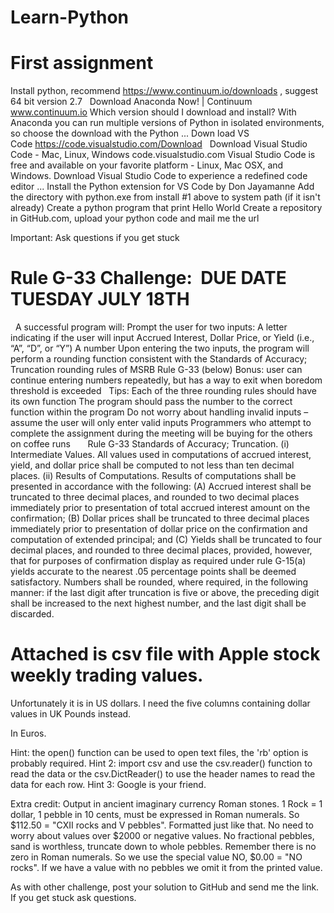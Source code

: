 # Learn-Python

# First assignment
Install python, recommend https://www.continuum.io/downloads , suggest 64 bit version 2.7 
 
Download Anaconda Now! | Continuum
www.continuum.io
Which version should I download and install? With Anaconda you can run multiple versions of Python in isolated environments, so choose the download with the Python ...
Down load VS Code https://code.visualstudio.com/Download 
 
Download Visual Studio Code - Mac, Linux, Windows
code.visualstudio.com
Visual Studio Code is free and available on your favorite platform - Linux, Mac OSX, and Windows. Download Visual Studio Code to experience a redefined code editor ...
Install the Python extension for VS Code by Don Jayamanne
Add the directory with python.exe from install #1 above to system path (if it isn't already)
Create a python program that print Hello World
Create a repository in GitHub.com, upload your python code and mail me the url

Important: Ask questions if you get stuck


# Rule G-33 Challenge:  DUE DATE TUESDAY JULY 18TH
 
A successful program will:
Prompt the user for two inputs: 
A letter indicating if the user will input Accrued Interest, Dollar Price, or Yield (i.e., “A”, “D”, or “Y”)
A number
Upon entering the two inputs, the program will perform a rounding function consistent with the Standards of Accuracy; Truncation rounding rules of MSRB Rule G-33 (below)
Bonus: user can continue entering numbers repeatedly, but has a way to exit when boredom threshold is exceeded
 
Tips:
Each of the three rounding rules should have its own function
The program should pass the number to the correct function within the program
Do not worry about handling invalid inputs – assume the user will only enter valid inputs
Programmers who attempt to complete the assignment during the meeting will be buying for the others on coffee runs
 
 
 
Rule G-33
Standards of Accuracy; Truncation.
(i) Intermediate Values. All values used in computations of accrued interest, yield, and dollar price shall be computed to not less than ten decimal places.
(ii) Results of Computations. Results of computations shall be presented in accordance with the following:
(A) Accrued interest shall be truncated to three decimal places, and rounded to two decimal places immediately prior to presentation of total accrued interest amount on the confirmation;
(B) Dollar prices shall be truncated to three decimal places immediately prior to presentation of dollar price on the confirmation and computation of extended principal; and
(C) Yields shall be truncated to four decimal places, and rounded to three decimal places, provided, however, that for purposes of confirmation display as required under rule G-15(a) yields accurate to the nearest .05 percentage points shall be deemed satisfactory.
Numbers shall be rounded, where required, in the following manner: if the last digit after truncation is five or above, the preceding digit shall be increased to the next highest number, and the last digit shall be discarded.

# Attached is csv file with Apple stock weekly trading values.

Unfortunately it is in US dollars. I need the five columns containing dollar values in UK Pounds instead.

In Euros.

Hint: the open() function can be used to open text files, the 'rb' option is probably required.
Hint 2: import csv and use the csv.reader() function to read the data or the csv.DictReader() to use the header names to read the data for each row. 
Hint 3: Google is your friend.

Extra credit: Output in ancient imaginary currency Roman stones. 1 Rock = 1 dollar, 1 pebble in 10 cents, must be expressed in Roman numerals. So $112.50 = "CXII rocks and V pebbles". Formatted just like that. No need to worry about values over $2000 or negative values. No fractional pebbles, sand is worthless, truncate down to whole pebbles. Remember there is no zero in Roman numerals. So we use the special value NO, $0.00 = "NO rocks". If we have a value with no pebbles we omit it from the printed value.

As with other challenge, post your solution to GitHub and send me the link. If you get stuck ask questions.